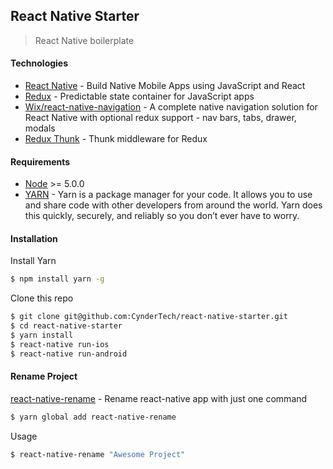 ## React Native Starter
> React Native boilerplate

#### Technologies
- [React Native](http://facebook.github.io/react-native/releases/0.32/) - Build Native Mobile Apps using JavaScript and React
- [Redux](https://nodejs.org/) - Predictable state container for JavaScript apps
- [Wix/react-native-navigation](https://github.com/wix/react-native-navigation) - A complete native navigation solution for React Native with optional redux support - nav bars, tabs, drawer, modals
- [Redux Thunk](https://github.com/gaearon/redux-thunk) - Thunk middleware for Redux


#### Requirements
- [Node](https://nodejs.org/) >= 5.0.0
- [YARN](https://yarnpkg.com/) - Yarn is a package manager for your code. It allows you to use and share code with other developers from around the world. Yarn does this quickly, securely, and reliably so you don’t ever have to worry.


#### Installation

Install Yarn
```sh
$ npm install yarn -g
```

Clone this repo

```sh
$ git clone git@github.com:CynderTech/react-native-starter.git
$ cd react-native-starter
$ yarn install
$ react-native run-ios
$ react-native run-android
```

#### Rename Project

[react-native-rename](https://github.com/JuneDomingo/react-native-rename) - Rename react-native app with just one command
```sh
$ yarn global add react-native-rename
```
Usage

```sh
$ react-native-rename "Awesome Project"
```
